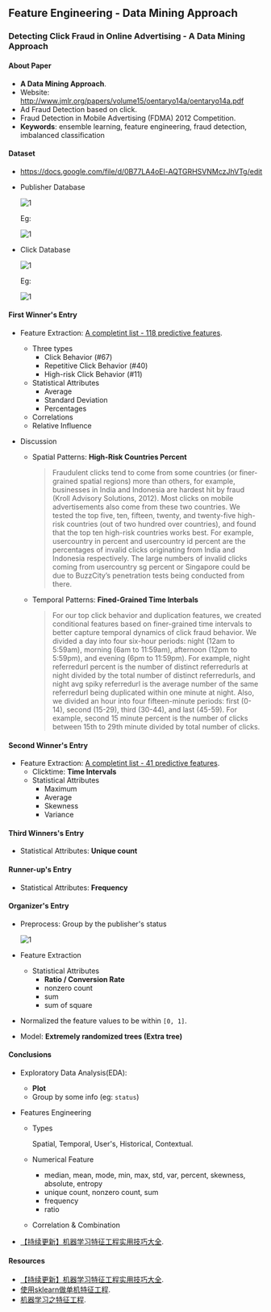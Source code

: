 ## Feature Engineering - Data Mining Approach

### Detecting Click Fraud in Online Advertising - A Data Mining Approach

#### About Paper

- **A Data Mining Approach**.
- Website: http://www.jmlr.org/papers/volume15/oentaryo14a/oentaryo14a.pdf
- Ad Fraud Detection based on click.
- Fraud Detection in Mobile Advertising (FDMA) 2012 Competition.
- **Keywords**: ensemble learning, feature engineering, fraud detection, imbalanced classification

#### Dataset

- https://docs.google.com/file/d/0B77LA4oEl-AQTGRHSVNMczJhVTg/edit

- Publisher Database

  ![1](/Users/snow/snow_学习/大学/课程/_科研/陈艳姣实验室/RTB/img/FDMA2012/1.png)

  Eg:

  ![1](/Users/snow/snow_学习/大学/课程/_科研/陈艳姣实验室/RTB/img/FDMA2012/3.png)

- Click Database

  ![1](/Users/snow/snow_学习/大学/课程/_科研/陈艳姣实验室/RTB/img/FDMA2012/2.png)

  Eg:

  ![1](/Users/snow/snow_学习/大学/课程/_科研/陈艳姣实验室/RTB/img/FDMA2012/4.png)

#### First Winner's Entry

- Feature Extraction: [A completint list - 118 predictive features]().
  - Three types
    - Click Behavior (#67)
    - Repetitive Click Behavior (#40)
    - High-risk Click Behavior (#11)
  - Statistical Attributes
    - Average
    - Standard Deviation
    - Percentages
  - Correlations
  - Relative Influence

- Discussion

  - Spatial Patterns: **High-Risk Countries Percent**

    > Fraudulent clicks tend to come from some countries (or finer-grained spatial regions) more than others, for example, businesses in India and Indonesia are hardest hit by fraud (Kroll Advisory Solutions, 2012). Most clicks on mobile advertisements also come from these two countries. We tested the top five, ten, fifteen, twenty, and twenty-five high-risk countries (out of two hundred over countries), and found that the top ten high-risk countries works best. For example, usercountry in percent and usercountry id percent are the percentages of invalid clicks originating from India and Indonesia respectively. The large numbers of invalid clicks coming from usercountry sg percent or Singapore could be due to BuzzCity’s penetration tests being conducted from there.

  - Temporal Patterns: **Fined-Grained Time Interbals**

    > For our top click behavior and duplication features, we created conditional features based on finer-grained time intervals to better capture temporal dynamics of click fraud behavior. We divided a day into four six-hour periods: night (12am to 5:59am), morning (6am to 11:59am), afternoon (12pm to 5:59pm), and evening (6pm to 11:59pm). For example, night referredurl percent is the number of distinct referredurls at night divided by the total number of distinct referredurls, and night avg spiky referredurl is the average number of the same referredurl being duplicated within one minute at night. Also, we divided an hour into four fifteen-minute periods: first (0-14), second (15-29), third (30-44), and last (45-59). For example, second 15 minute percent is the number of clicks between 15th to 29th minute divided by total number of clicks.

#### Second Winner's Entry

- Feature Extraction: [A completint list - 41 predictive features]().
  - Clicktime: **Time Intervals**
  - Statistical Attributes
    - Maximum
    - Average
    - Skewness
    - Variance

#### Third Winners's Entry

- Statistical Attributes: **Unique count**

#### Runner-up's Entry

- Statistical Attributes: **Frequency**

#### Organizer's Entry

- Preprocess: Group by the publisher's status

  ![1](/Users/snow/snow_学习/大学/课程/_科研/陈艳姣实验室/RTB/img/FDMA2012/5.png)

- Feature Extraction

  - Statistical Attributes
    - **Ratio / Conversion Rate**
    - nonzero count
    - sum
    - sum of square

- Normalized the feature values to be within `[0, 1]`.

- Model: **Extremely randomized trees (Extra tree)**

#### Conclusions

- Exploratory Data Analysis(EDA): 

  - **Plot**
  - Group by some info (eg: `status`)

- Features Engineering

  - Types

    Spatial, Temporal, User's, Historical, Contextual.

  - Numerical Feature

    - median, mean, mode, min, max, std, var, percent, skewness, absolute, entropy
    - unique count, nonzero count, sum
    - frequency
    - ratio

  - Correlation & Combination

- [【持续更新】机器学习特征工程实用技巧大全](https://zhuanlan.zhihu.com/p/26444240).

#### Resources

- [【持续更新】机器学习特征工程实用技巧大全](https://zhuanlan.zhihu.com/p/26444240).
- [使用sklearn做单机特征工程](http://www.cnblogs.com/jasonfreak/p/5448385.html).
- [机器学习之特征工程](http://www.csuldw.com/2015/10/24/2015-10-24%20feature%20engineering/).